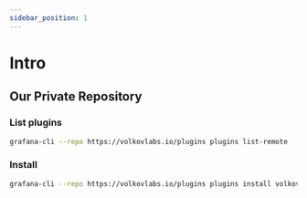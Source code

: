 ```yaml
---
sidebar_position: 1
---
```


# Intro

## Our Private Repository

### List plugins

```bash
grafana-cli --repo https://volkovlabs.io/plugins plugins list-remote
```

### Install

```bash
grafana-cli --repo https://volkovlabs.io/plugins plugins install volkovlabs-env-datasource
```
